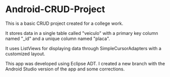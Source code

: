 # Android-CRUD-Project

This is a basic CRUD project created for a college work. 

It stores data in a single table called "veiculo" with a primary key column named "_id" and a unique column named "placa".

It uses ListViews for displaying data through SimpleCursorAdapters with a customized layout.

This app was developed using Eclipse ADT. I created a new branch with the Android Studio version of the app and some corrections.

